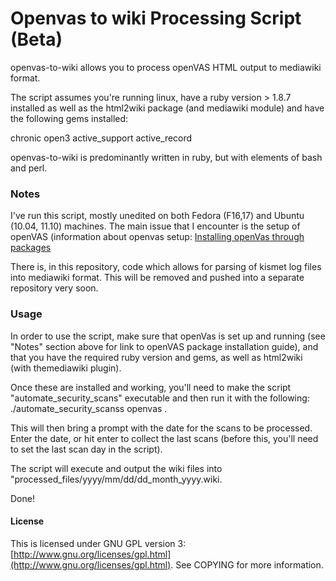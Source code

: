 # Openvas to wiki Processing Script (Beta)

openvas-to-wiki allows you to process openVAS HTML output to mediawiki format.

The script assumes you're running linux, have a ruby version > 1.8.7 installed as well as the html2wiki package (and mediawiki module) and have the following gems installed:

chronic
open3
active_support
active_record

openvas-to-wiki is predominantly written in ruby, but with elements of bash and perl.

### Notes
I've run this script, mostly unedited on both Fedora (F16,17) and Ubuntu (10.04, 11.10) machines.
The main issue that I encounter is the setup of openVAS (information about openvas setup: <a href="http://www.openvas.org/install-packages.html">Installing openVas through packages</a>

There is, in this repository, code which allows for parsing of kismet log files into mediawiki format. This will be removed and pushed into a separate repository very soon.

### Usage

In order to use the script, make sure that openVas is set up and running (see "Notes" section above for link to openVAS package installation guide), and that you have the required ruby version and gems, as well as html2wiki (with themediawiki plugin).

Once these are installed and working, you'll need to make the script "automate_security_scans" executable and then run it with the following: ./automate_security_scanss openvas .

This will then bring a prompt with the date for the scans to be processed. Enter the date, or hit enter to collect the last scans (before this, you'll need to set the last scan day in the script).

The script will execute and output the wiki files into "processed_files/yyyy/mm/dd/dd_month_yyyy.wiki.

Done!

#### License

This is licensed under GNU GPL version 3: [http://www.gnu.org/licenses/gpl.html](http://www.gnu.org/licenses/gpl.html). See COPYING for more information.

